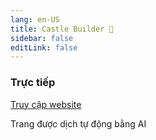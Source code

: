 ```yaml
---
lang: en-US
title: Castle Builder 🏰
sidebar: false
editLink: false
---
```


### Trực tiếp

<sample src="https://needle.tools" />

[Truy cập website](https://needle.tools)

Trang được dịch tự động bằng AI